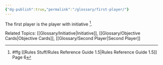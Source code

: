 ```yaml
---
{"dg-publish":true,"permalink":"/glossary/first-player/"}
---
```


The first player is the player with initiative [^1].

Related Topics: [[Glossary/Initiative\|Initiative]], [[Glossary/Objective Cards\|Objective Cards]], [[Glossary/Second Player\|Second Player]]

[^1]: #ffg [[Rules Stuff/Rules Reference Guide 1.5\|Rules Reference Guide 1.5]] Page 6
